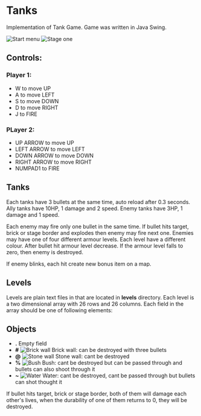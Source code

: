 # Tanks

Implementation of Tank Game.
Game was written in Java Swing.

![Start menu](game/resources/img/start.jpg)
![Stage one](game/resources/img/stage_2.jpg)

## Controls:

### Player 1:

- W to move UP
- A to move LEFT
- S to move DOWN
- D to move RIGHT
- J to FIRE

### PLayer 2:

- UP ARROW to move UP
- LEFT ARROW to move LEFT
- DOWN ARROW to move DOWN
- RIGHT ARROW to move RIGHT
- NUMPAD1 to FIRE

## Tanks

Each tanks have 3 bullets at the same time, auto reload after 0.3 seconds.
Ally tanks have 10HP, 1 damage and 2 speed.
Enemy tanks have 3HP, 1 damage and 1 speed.

Each enemy may fire only one bullet in the same time.
If bullet hits target, brick or stage border and explodes then enemy may fire next one.
Enemies may have one of four different armour levels. Each level have a different colour.
After bullet hit armour level decrease.
If the armour level falls to zero, then enemy is destroyed.

If enemy blinks, each hit create new bonus item on a map.

## Levels

Levels are plain text files in that are located in **levels** directory.
Each level is a two dimensional array with 26 rows and 26 columns.
Each field in the array should be one of following elements:

## Objects

- **.** Empty field
- **#** ![Brick wall](game/resources/img/brick.png) Brick wall: can be destroyed with three bullets
- **@** ![Stone wall](game/resources/img/stone.png) Stone wall: cant be destroyed
- **%** ![Bush](game/resources/img/bush.png) Bush: cant be destroyed but can be passed through and bullets can also shoot through it
- **~** ![Water](game/resources/img/water.png) Water: cant be destroyed, cant be passed through but bullets can shot thought it

If bullet hits target, brick or stage border, both of them will damage each other's lives, when the durability of one of them returns to 0, they will be destroyed.
